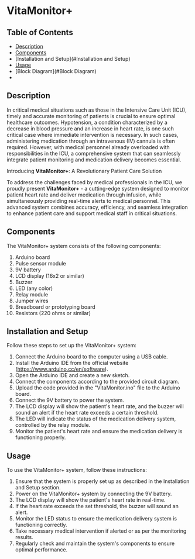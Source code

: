 # VitaMonitor+

## Table of Contents

- [Description](#Description)
- [Components](#Components)
- [Installation and Setup](#Installation and Setup)
- [Usage](#Usage)
- [Block Diagram](#Block Diagram)
- 
## Description
In critical medical situations such as those in the Intensive Care Unit (ICU), timely and accurate monitoring of patients is crucial to ensure optimal healthcare outcomes. Hypotension, a condition characterized by a decrease in blood pressure and an increase in heart rate, is one such critical case where immediate intervention is necessary. In such cases, administering medication through an intravenous (IV) cannula is often required. However, with medical personnel already overloaded with responsibilities in the ICU, a comprehensive system that can seamlessly integrate patient monitoring and medication delivery becomes essential.

Introducing **VitaMonitor+**: A Revolutionary Patient Care Solution

To address the challenges faced by medical professionals in the ICU, we proudly present **VitaMonitor+** - a cutting-edge system designed to monitor patient heart rate and deliver medication through infusion, while simultaneously providing real-time alerts to medical personnel. This advanced system combines accuracy, efficiency, and seamless integration to enhance patient care and support medical staff in critical situations.

## Components
The VitaMonitor+ system consists of the following components:

1. Arduino board
2. Pulse sensor module
3. 9V battery
4. LCD display (16x2 or similar)
5. Buzzer
6. LED (any color)
7. Relay module
8. Jumper wires
9. Breadboard or prototyping board
10. Resistors (220 ohms or similar)

## Installation and Setup
Follow these steps to set up the VitaMonitor+ system:

1. Connect the Arduino board to the computer using a USB cable.
2. Install the Arduino IDE from the official website (https://www.arduino.cc/en/software).
3. Open the Arduino IDE and create a new sketch.
4. Connect the components according to the provided circuit diagram.
5. Upload the code provided in the "VitaMonitor.ino" file to the Arduino board.
6. Connect the 9V battery to power the system.
7. The LCD display will show the patient's heart rate, and the buzzer will sound an alert if the heart rate exceeds a certain threshold.
8. The LED will indicate the status of the medication delivery system, controlled by the relay module.
9. Monitor the patient's heart rate and ensure the medication delivery is functioning properly.

## Usage
To use the VitaMonitor+ system, follow these instructions:

1. Ensure that the system is properly set up as described in the Installation and Setup section.
2. Power on the VitaMonitor+ system by connecting the 9V battery.
3. The LCD display will show the patient's heart rate in real-time.
4. If the heart rate exceeds the set threshold, the buzzer will sound an alert.
5. Monitor the LED status to ensure the medication delivery system is functioning correctly.
6. Take necessary medical intervention if alerted or as per the monitoring results.
7. Regularly check and maintain the system's components to ensure optimal performance.


